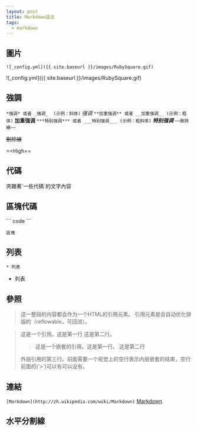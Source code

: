 ```yaml
---
layout: post
title: Markdown語法
tags:
  - markdown
---
```


## 圖片

`![_config.yml]({{ site.baseurl }}/images/RubySquare.gif)`

![_config.yml]({{ site.baseurl }}/images/RubySquare.gif)

## 強調
`*强调* 或者 _强调_  (示例：斜体)`
*强调*
`**加重强调** 或者 __加重强调__ (示例：粗体)`
**加重强调**
`***特别强调*** 或者 ___特别强调___ (示例：粗斜体)`
***特别强调***
`~~刪除線~~`

~~刪除線~~

==High==

## 代碼
夾雜著\`一些代碼\`的文字內容

## 區塊代碼
\`\`\`
code
\`\`\`

```
區塊
```

## 列表
`* 列表`
* 列表

## 參照
> 这一整段的内容都会作为一个HTML的引用元素。
引用元素是会自动优化排版的（reflowable，可回流）。

> 这是一个引用。这是第一行
这是第二行。
>> 这是一个嵌套的引用。这是第一行。
这是第二行
> 
> 外层引用的第三行。前面需要一个视觉上的空行表示内层嵌套的结束，空行前面的('>')可以有可以没有。

## 連結
`[Markdown](http://zh.wikipedia.com/wiki/Markdown)`
[Markdown](http://zh.wikipedia.com/wiki/Markdown)

## 水平分割線
